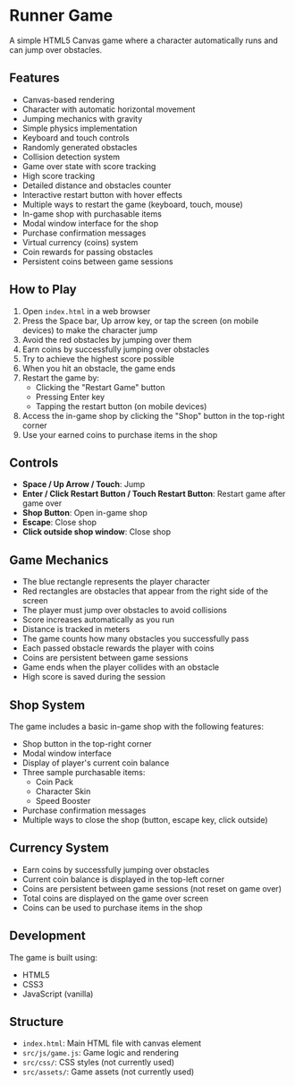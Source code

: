 # Runner Game

A simple HTML5 Canvas game where a character automatically runs and can jump over obstacles.

## Features

- Canvas-based rendering
- Character with automatic horizontal movement
- Jumping mechanics with gravity
- Simple physics implementation
- Keyboard and touch controls
- Randomly generated obstacles
- Collision detection system
- Game over state with score tracking
- High score tracking
- Detailed distance and obstacles counter
- Interactive restart button with hover effects
- Multiple ways to restart the game (keyboard, touch, mouse)
- In-game shop with purchasable items
- Modal window interface for the shop
- Purchase confirmation messages
- Virtual currency (coins) system
- Coin rewards for passing obstacles
- Persistent coins between game sessions

## How to Play

1. Open `index.html` in a web browser
2. Press the Space bar, Up arrow key, or tap the screen (on mobile devices) to make the character jump
3. Avoid the red obstacles by jumping over them
4. Earn coins by successfully jumping over obstacles
5. Try to achieve the highest score possible
6. When you hit an obstacle, the game ends
7. Restart the game by:
   - Clicking the "Restart Game" button
   - Pressing Enter key
   - Tapping the restart button (on mobile devices)
8. Access the in-game shop by clicking the "Shop" button in the top-right corner
9. Use your earned coins to purchase items in the shop

## Controls

- **Space / Up Arrow / Touch**: Jump
- **Enter / Click Restart Button / Touch Restart Button**: Restart game after game over
- **Shop Button**: Open in-game shop
- **Escape**: Close shop
- **Click outside shop window**: Close shop

## Game Mechanics

- The blue rectangle represents the player character
- Red rectangles are obstacles that appear from the right side of the screen
- The player must jump over obstacles to avoid collisions
- Score increases automatically as you run
- Distance is tracked in meters
- The game counts how many obstacles you successfully pass
- Each passed obstacle rewards the player with coins
- Coins are persistent between game sessions
- Game ends when the player collides with an obstacle
- High score is saved during the session

## Shop System

The game includes a basic in-game shop with the following features:
- Shop button in the top-right corner
- Modal window interface
- Display of player's current coin balance
- Three sample purchasable items:
  - Coin Pack
  - Character Skin
  - Speed Booster
- Purchase confirmation messages
- Multiple ways to close the shop (button, escape key, click outside)

## Currency System

- Earn coins by successfully jumping over obstacles
- Current coin balance is displayed in the top-left corner
- Coins are persistent between game sessions (not reset on game over)
- Total coins are displayed on the game over screen
- Coins can be used to purchase items in the shop

## Development

The game is built using:
- HTML5
- CSS3
- JavaScript (vanilla)

## Structure

- `index.html`: Main HTML file with canvas element
- `src/js/game.js`: Game logic and rendering
- `src/css/`: CSS styles (not currently used)
- `src/assets/`: Game assets (not currently used) 